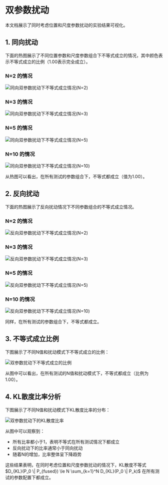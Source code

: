 # 双参数扰动

本文档展示了同时考虑位置和尺度参数扰动的实验结果可视化。

## 1. 同向扰动

下面的热图展示了不同位置参数和尺度参数组合下不等式成立的情况，其中颜色表示不等式成立的比例（1.00表示完全成立）。

### N=2 的情况

<img src="docs/assets/both_params_same_direction_N2.png" alt="同向双参数扰动下不等式成立情况(N=2)">

### N=3 的情况

<img src="docs/assets/both_params_same_direction_N3.png" alt="同向双参数扰动下不等式成立情况(N=3)">

### N=5 的情况

<img src="docs/assets/both_params_same_direction_N5.png" alt="同向双参数扰动下不等式成立情况(N=5)">

### N=10 的情况

<img src="docs/assets/both_params_same_direction_N10.png" alt="同向双参数扰动下不等式成立情况(N=10)">

从热图可以看出，在所有测试的参数组合下，不等式都成立（值为1.00）。

## 2. 反向扰动

下面的热图展示了反向扰动情况下不同参数组合的不等式成立情况。

### N=2 的情况

<img src="docs/assets/both_params_opposite_direction_N2.png" alt="反向双参数扰动下不等式成立情况(N=2)">

### N=3 的情况

<img src="docs/assets/both_params_opposite_direction_N3.png" alt="反向双参数扰动下不等式成立情况(N=3)">

### N=5 的情况

<img src="docs/assets/both_params_opposite_direction_N5.png" alt="反向双参数扰动下不等式成立情况(N=5)">

### N=10 的情况

<img src="docs/assets/both_params_opposite_direction_N10.png" alt="反向双参数扰动下不等式成立情况(N=10)">

同样，在所有测试的参数组合下，不等式都成立。

## 3. 不等式成立比例

下图展示了不同N值和扰动模式下不等式成立的比例：

<img src="docs/assets/both_params_inequality_holds.png" alt="双参数扰动下不等式成立的比例">

从图中可以看出，在所有测试的N值和扰动模式下，不等式都成立（比例为1.00）。

## 4. KL散度比率分析

下图展示了不同N值和扰动模式下KL散度比率的分布：

<img src="docs/assets/both_params_ratio_boxplot.png" alt="双参数扰动下的KL散度比率">

从图中可以观察到：
- 所有比率都小于1，表明不等式在所有测试情况下都成立
- 反向扰动下的比率通常小于同向扰动
- 随着N的增加，比率整体呈下降趋势

这些结果表明，在同时考虑位置和尺度参数扰动的情况下，KL散度不等式 $D_{KL}(P_0 \| P_{fused}) \le N \sum_{k=1}^N D_{KL}(P_0 \| P_k)$ 在所有测试的参数配置下都成立。

